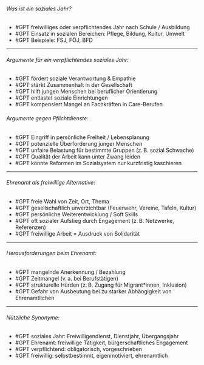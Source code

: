###### Was ist ein soziales Jahr?
- #GPT freiwilliges oder verpflichtendes Jahr nach Schule / Ausbildung  
- #GPT Einsatz in sozialen Bereichen: Pflege, Bildung, Kultur, Umwelt  
- #GPT Beispiele: FSJ, FÖJ, BFD  

---

###### Argumente *für* ein verpflichtendes soziales Jahr:
- #GPT fördert soziale Verantwortung & Empathie  
- #GPT stärkt Zusammenhalt in der Gesellschaft  
- #GPT hilft jungen Menschen bei beruflicher Orientierung  
- #GPT entlastet soziale Einrichtungen  
- #GPT kompensiert Mangel an Fachkräften in Care-Berufen  

###### Argumente *gegen* Pflichtdienste:
- #GPT Eingriff in persönliche Freiheit / Lebensplanung  
- #GPT potenzielle Überforderung junger Menschen  
- #GPT unfaire Belastung für bestimmte Gruppen (z. B. sozial Schwache)  
- #GPT Qualität der Arbeit kann unter Zwang leiden  
- #GPT könnte Reformen im Sozialsystem nur kurzfristig kaschieren  

---

###### Ehrenamt als freiwillige Alternative:
- #GPT freie Wahl von Zeit, Ort, Thema  
- #GPT gesellschaftlich unverzichtbar (Feuerwehr, Vereine, Tafeln, Kultur)  
- #GPT persönliche Weiterentwicklung / Soft Skills  
- #GPT oft sozialer Aufstieg durch Engagement (z. B. Netzwerke, Referenzen)  
- #GPT freiwillige Arbeit = Ausdruck von Solidarität  

---

###### Herausforderungen beim Ehrenamt:
- #GPT mangelnde Anerkennung / Bezahlung  
- #GPT Zeitmangel (v. a. bei Berufstätigen)  
- #GPT strukturelle Hürden (z. B. Zugang für Migrant*innen, Inklusion)  
- #GPT Gefahr von Ausbeutung bei zu starker Abhängigkeit von Ehrenamtlichen  

---

###### Nützliche Synonyme:
- #GPT soziales Jahr: Freiwilligendienst, Dienstjahr, Übergangsjahr  
- #GPT Ehrenamt: freiwillige Tätigkeit, bürgerschaftliches Engagement  
- #GPT verpflichtend: obligatorisch, vorgeschrieben  
- #GPT freiwillig: selbstbestimmt, eigenmotiviert, ehrenamtlich